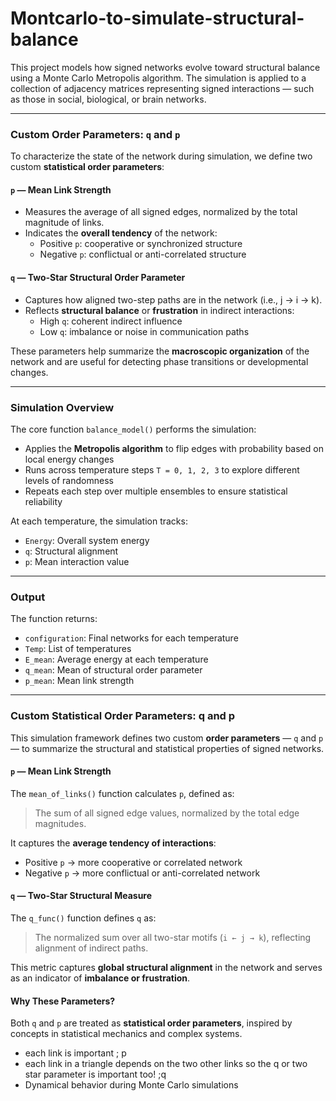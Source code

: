 # Montcarlo-to-simulate-structural-balance


This project models how signed networks evolve toward structural balance using a Monte Carlo Metropolis algorithm. The simulation is applied to a collection of adjacency matrices representing signed interactions — such as those in social, biological, or brain networks.

---

###  Custom Order Parameters: `q` and `p`

To characterize the state of the network during simulation, we define two custom **statistical order parameters**:

####  `p` — Mean Link Strength
- Measures the average of all signed edges, normalized by the total magnitude of links.
- Indicates the **overall tendency** of the network:  
  - Positive `p`: cooperative or synchronized structure  
  - Negative `p`: conflictual or anti-correlated structure

####  `q` — Two-Star Structural Order Parameter
- Captures how aligned two-step paths are in the network (i.e., j → i → k).
- Reflects **structural balance** or **frustration** in indirect interactions:
  - High `q`: coherent indirect influence  
  - Low `q`: imbalance or noise in communication paths

These parameters help summarize the **macroscopic organization** of the network and are useful for detecting phase transitions or developmental changes.

---

###  Simulation Overview

The core function `balance_model()` performs the simulation:

- Applies the **Metropolis algorithm** to flip edges with probability based on local energy changes
- Runs across temperature steps `T = 0, 1, 2, 3` to explore different levels of randomness
- Repeats each step over multiple ensembles to ensure statistical reliability

At each temperature, the simulation tracks:
- `Energy`: Overall system energy
- `q`: Structural alignment
- `p`: Mean interaction value

---

###  Output

The function returns:

- `configuration`: Final networks for each temperature
- `Temp`: List of temperatures
- `E_mean`: Average energy at each temperature
- `q_mean`: Mean of structural order parameter
- `p_mean`: Mean link strength

---

###  Custom Statistical Order Parameters: q and p

This simulation framework defines two custom **order parameters** — `q` and `p` — to summarize the structural and statistical properties of signed networks.

####  `p` — Mean Link Strength
The `mean_of_links()` function calculates `p`, defined as:

> The sum of all signed edge values, normalized by the total edge magnitudes.

It captures the **average tendency of interactions**:
- Positive `p` → more cooperative or correlated network
- Negative `p` → more conflictual or anti-correlated network

####  `q` — Two-Star Structural Measure
The `q_func()` function defines `q` as:

> The normalized sum over all two-star motifs (`i ← j → k`), reflecting alignment of indirect paths.

This metric captures **global structural alignment** in the network and serves as an indicator of **imbalance or frustration**.

####  Why These Parameters?
Both `q` and `p` are treated as **statistical order parameters**, inspired by concepts in statistical mechanics and complex systems.
- each link is important ; p
- each link in a triangle depends on  the two other links so the q or two star parameter is important too! ;q
- Dynamical behavior during Monte Carlo simulations







